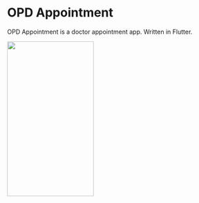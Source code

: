 # OPD Appointment

OPD Appointment is a doctor appointment app. Written in Flutter. 

<img src="https://user-images.githubusercontent.com/74703957/203699824-084b509f-c60b-4ae6-ad2e-e32e807f602c.jpg" width="200" height="360" /> 

